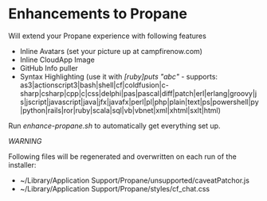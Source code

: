 # Enhancements to Propane

Will extend your Propane experience with following features

* Inline Avatars (set your picture up at campfirenow.com)
* Inline CloudApp Image
* GitHub Info puller
* Syntax Highlighting (use it with *[ruby]puts "abc"* - supports: as3|actionscript3|bash|shell|cf|coldfusion|c-sharp|csharp|cpp|c|css|delphi|pas|pascal|diff|patch|erl|erlang|groovy|js|jscript|javascript|java|jfx|javafx|perl|pl|php|plain|text|ps|powershell|py|python|rails|ror|ruby|scala|sql|vb|vbnet|xml|xhtml|sxlt|html)

Run *enhance-propane.sh* to automatically get everything set up.

*WARNING*

Following files will be regenerated and overwritten on each run of the installer:

* ~/Library/Application Support/Propane/unsupported/caveatPatchor.js
* ~/Library/Application Support/Propane/styles/cf_chat.css
